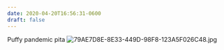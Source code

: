 ```yaml
---
date: 2020-04-20T16:56:31-0600
draft: false
---
```




Puffy pandemic pita ![79AE7D8E-8E33-449D-98F8-123A5F026C48.jpg](https://ianwhitney.micro.blog/uploads/2020/7045a201b8.jpg)



